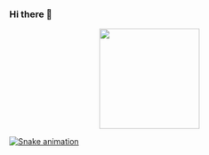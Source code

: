### Hi there 👋
 
 
 <div align="center">
  <a href="https://github.com/RenanDevelop">
  <img height="180em" src="https://github-readme-stats.vercel.app/api?username=RenanDevelop&show_icons=true&theme=dracula&include_all_commits=true&count_private=true"/>
  
</div>

 
 ![Snake animation](https://github.com/Renandevelop/Renandevelop/blob/output/github-contribution-grid-snake.svg)
